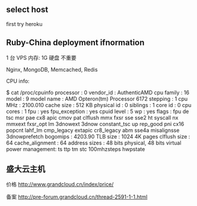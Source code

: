 select host
--------------
first try heroku

Ruby-China deployment ifnormation
---------------------------------------

1 台 VPS
内存: 1G
硬盘 不重要

Nginx, MongoDB, Memcached, Redis

CPU info:

$ cat /proc/cpuinfo 
processor   : 0
vendor_id   : AuthenticAMD
cpu family  : 16
model       : 9
model name  : AMD Opteron(tm) Processor 6172
stepping    : 1
cpu MHz     : 2100.010
cache size  : 512 KB
physical id : 0
siblings    : 1
core id     : 0
cpu cores   : 1
fpu     : yes
fpu_exception   : yes
cpuid level : 5
wp      : yes
flags       : fpu de tsc msr pae cx8 apic cmov pat clflush mmx fxsr sse sse2 ht syscall nx mmxext fxsr_opt lm 3dnowext 3dnow constant_tsc up rep_good pni cx16 popcnt lahf_lm cmp_legacy extapic cr8_legacy abm sse4a misalignsse 3dnowprefetch
bogomips    : 4203.90
TLB size    : 1024 4K pages
clflush size    : 64
cache_alignment : 64
address sizes   : 48 bits physical, 48 bits virtual
power management: ts ttp tm stc 100mhzsteps hwpstate


盛大云主机
---------------

价格
http://www.grandcloud.cn/index/price/

备案
http://pre-forum.grandcloud.cn/thread-2591-1-1.html
